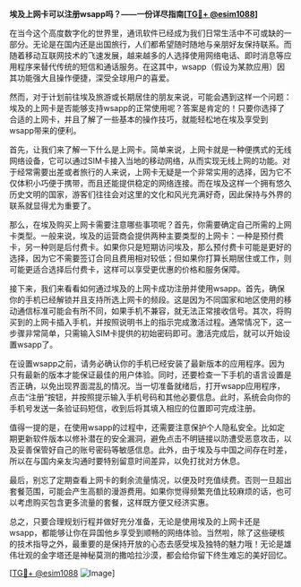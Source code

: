 **埃及上网卡可以注册wsapp吗？——一份详尽指南[[TG💪+ @esim1088](https://t.me/s/esim1088)]**

在当今这个高度数字化的世界里，通讯软件已经成为我们日常生活中不可或缺的一部分。无论是在国内还是出国旅行，人们都希望随时随地与亲朋好友保持联系。而随着移动互联网技术的飞速发展，越来越多的人选择使用网络电话、即时消息等应用程序来替代传统的短信和通话服务。在这其中，wsapp（假设为某款应用）因其功能强大且操作便捷，深受全球用户的喜爱。

然而，对于计划前往埃及旅游或长期居住的朋友来说，可能会遇到这样一个问题：埃及的上网卡是否能够支持wsapp的正常使用呢？答案是肯定的！只要你选择了合适的上网卡，并且了解了一些基本的操作技巧，就能轻松地在埃及享受到wsapp带来的便利。

首先，让我们来了解一下什么是上网卡。简单来说，上网卡就是一种便携式的无线网络设备，它可以通过SIM卡接入当地的移动网络，从而实现无线上网的功能。对于经常需要出差或者旅行的人来说，上网卡无疑是一个非常实用的选择，因为它不仅体积小巧便于携带，而且还能提供稳定的网络连接。而在埃及这样一个拥有悠久历史文明的国家，游客们往往会对这里的文化和风光充满好奇，因此保持与外界的联系就显得尤为重要了。

那么，在埃及购买上网卡需要注意哪些事项呢？首先，你需要确定自己所需的上网卡类型。一般来说，埃及的运营商会提供两种主要类型的上网卡：一种是预付费卡，另一种则是后付费卡。如果你只是短期访问埃及，那么预付费卡可能是更好的选择，因为它不需要签订合同且费用相对较低；但如果你打算长期居住或工作，则可能更适合选择后付费卡，这样可以享受更优惠的价格和服务保障。

接下来，我们来看看如何通过埃及的上网卡成功注册并使用wsapp。首先，确保你的手机已经解锁并且支持所选上网卡的频段。这是因为不同国家和地区使用的移动通信标准可能会有所不同，如果手机不兼容，就无法正常接收信号。其次，将购买到的上网卡插入手机，并按照说明书上的指示完成激活过程。通常情况下，这一步骤非常简单，只需输入SIM卡提供的初始密码即可。激活完成后，就可以开始设置wsapp了。

在设置wsapp之前，请务必确认你的手机已经安装了最新版本的应用程序。因为只有最新的版本才能保证最佳的用户体验。同时，还要检查一下手机的语言设置是否正确，以免出现界面混乱的情况。当一切准备就绪后，打开wsapp应用程序，点击“注册”按钮，并按照提示输入手机号码和其他必要信息。此时，系统会向你的手机号发送一条验证码短信，收到后将其填入相应的位置即可完成注册。

值得一提的是，在使用wsapp的过程中，还需要注意保护个人隐私安全。比如定期更新软件版本以修补潜在的安全漏洞，避免点击不明链接以防遭受恶意攻击，以及妥善保管好自己的账号密码等敏感信息。此外，由于埃及与中国之间存在时差，所以在与国内亲友沟通时要特别留意时间差异，以免打扰对方休息。

最后，别忘了定期查看上网卡的剩余流量情况，以便及时充值续费。否则一旦超出套餐范围，可能会产生高额的漫游费用。如果你觉得频繁充值比较麻烦的话，也可以考虑购买包含更多流量的套餐，这样既方便又经济实惠。

总之，只要合理规划行程并做好充分准备，无论是使用埃及的上网卡还是wsapp，都能够让你在异国他乡享受到顺畅的网络体验。当然啦，除了这些硬核的技术指导之外，最重要的是保持开放的心态去感受埃及独特的魅力哦！无论是雄伟壮观的金字塔还是神秘莫测的撒哈拉沙漠，都会给你留下终生难忘的美好回忆。

[[TG💪+ @esim1088](https://t.me/s/esim1088) ![Image](https://i.postimg.cc/4NQfJmqS/Snipaste-2025-05-13-00-14-12.png)]